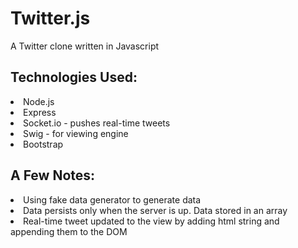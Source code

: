 Twitter.js
==========
A Twitter clone written in Javascript

<h2>Technologies Used:</h2>
<li>Node.js</li>
<li>Express</li>
<li>Socket.io - pushes real-time tweets</li>
<li>Swig - for viewing engine</li>
<li>Bootstrap</li>

<h2>A Few Notes:</h2>
<li>Using fake data generator to generate data</li>
<li>Data persists only when the server is up. Data stored in an array</li>
<li>Real-time tweet updated to the view by adding html string and appending them to the DOM</li>

